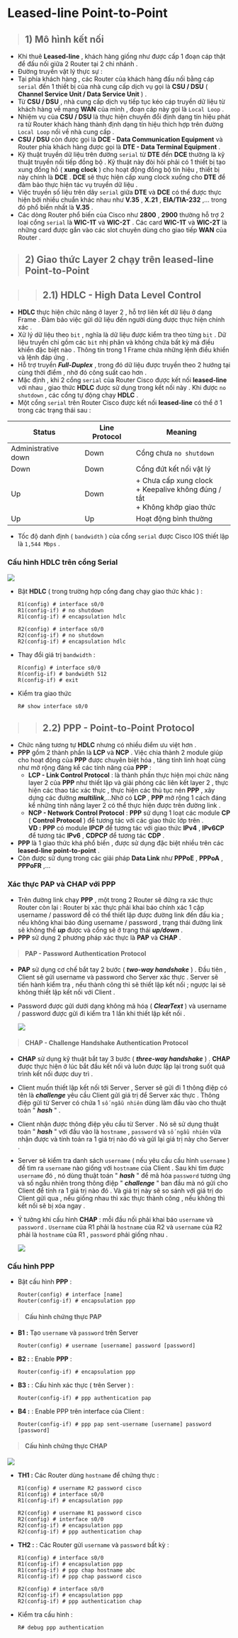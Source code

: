 # Leased-line Point-to-Point
> ## **1) Mô hình kết nối**
- Khi thuê **Leased-line** , khách hàng giống như được cấp 1 đoạn cáp thật để đấu nối giữa 2 Router tại 2 chi nhánh .
- Đường truyền vật lý thực sự :
- Tại phía khách hàng , các Router của khách hàng đấu nối bằng cáp `serial` đến 1 thiết bị của nhà cung cấp dịch vụ gọi là **CSU / DSU** ( **Channel Service Unit / Data Service Unit** ) .
- Từ **CSU / DSU** , nhà cung cấp dịch vụ tiếp tục kéo cáp truyền dữ liệu từ khách hàng về mạng **WAN** của mình , đoạn cáp này gọi là `Local Loop` .
- Nhiệm vụ của **CSU / DSU** là thực hiện chuyển đổi định dạng tín hiệu phát ra từ Router khách hàng thành định dạng tín hiệu thích hợp trên đường `Local Loop` nối về nhà cung cấp .
- **CSU / DSU** còn được gọi là **DCE - Data Communication Equipment** và Router phía khách hàng được gọi là **DTE - Data Terminal Equipment** .
- Kỹ thuật truyền dữ liệu trên đường `serial` từ **DTE** đến **DCE** thường là kỹ thuật truyền nối tiếp đồng bộ . Kỹ thuật này đòi hỏi phải có 1 thiết bị tạo xung đồng hồ ( **xung clock** ) cho hoạt động đồng bộ tín hiệu , thiết bị này chính là **DCE** . **DCE** sẽ thực hiện cấp xung clock xuống cho **DTE** để đảm bảo thực hiện tác vụ truyền dữ liệu .
- Việc truyền số liệu trên dây `serial` giữa **DTE** và **DCE** có thể được thực hiện bởi nhiều chuẩn khác nhau như **V.35** , **X.21** , **EIA/TIA-232** ,... trong đó phổ biến nhất là **V.35** .
- Các dòng Router phổ biến của Cisco như **2800** , **2900** thường hỗ trợ 2 loại cổng `serial` là **WIC-1T** và **WIC-2T** . Các card **WIC-1T** và **WIC-2T** là những card được gắn vào các slot chuyên dùng cho giao tiếp **WAN** của Router .
> ## **2) Giao thức Layer 2 chạy trên leased-line Point-to-Point**

>> ## **2.1) HDLC - High Data Level Control**
- **HDLC** thực hiện chức năng ở layer 2 , hỗ trợ liên kết dữ liệu ở dạng Frame . Đảm bảo việc gửi dữ liệu đến người dùng được thực hiện chính xác .
- Xử lý dữ liệu theo `bit` , nghĩa là dữ liệu được kiểm tra theo từng `bit` . Dữ liệu truyền chỉ gồm các `bit` nhị phân và không chứa bất kỳ mã điều khiển đặc biệt nào . Thông tin trong 1 Frame chứa những lệnh điều khiển và lệnh đáp ứng .
- Hỗ trợ truyền ***Full-Duplex*** , trong đó dữ liệu được truyền theo 2 hướng tại cùng thời điểm , nhờ đó công suất cao hơn .
- Mặc định , khi 2 cổng `serial` của Router Cisco được kết nối **leased-line** với nhau , giao thức **HDLC** được sử dụng trong kết nối này . Khi được `no shutdown` , các cổng tự động chạy **HDLC** .
- Một cổng `serial` trên Router Cisco được kết nối **leased-line** có thể ở 1 trong các trạng thái sau :
<center>

| <center>Status | <center>Line Protocol | <center>Meaning |
|--------|---------------|---------|
| Administrative down | Down | Cổng chưa `no shutdown` |
| Down | Down | Cổng đứt kết nối vật lý |
| Up | Down | + Chưa cấp xung clock <br> + Keepalive không đúng / tắt <br> + Không khớp giao thức |
| Up | Up | Hoạt động bình thường |

</center>

- Tốc độ danh định ( `bandwidth` ) của cổng `serial` được Cisco IOS thiết lập là `1,544 Mbps` .
### **Cấu hình HDLC trên cổng Serial**
![](/images/ccna/34_Leased_Line_Point-to-Point/Screenshot_1.png)

- Bật **HDLC** ( trong trường hợp cổng đang chạy giao thức khác ) :
    ```
    R1(config) # interface s0/0
    R1(config-if) # no shutdown
    R1(config-if) # encapsulation hdlc

    R2(config) # interface s0/0
    R2(config-if) # no shutdown
    R2(config-if) # encapsulation hdlc
    ```
- Thay đổi giá trị `bandwidth` :
    ```
    R(config) # interface s0/0
    R(config-if) # bandwidth 512
    R(config-if) # exit
    ```
- Kiểm tra giao thức
    ```
    R# show interface s0/0
    ```

>> ## **2.2) PPP - Point-to-Point Protocol**
- Chức năng tương tự **HDLC** nhưng có nhiều điểm ưu việt hơn .
- **PPP** gồm 2 thành phần là **LCP** và **NCP** . Việc chia thành 2 module giúp cho hoạt động của **PPP** được chuyên biệt hóa , tăng tính linh hoạt cũng như mở rộng đáng kể các tính năng của **PPP** :
    - **LCP - Link Control Protocol** : là thành phần thực hiện mọi chức năng layer 2 của **PPP** như thiết lập và giải phóng các liên kết layer 2 , thực hiện các thao tác xác thực , thực hiện các thủ tục nén **PPP** , xây dựng các đường ***multilink***,...Nhờ có **LCP** , **PPP** mở rộng 1 cách đáng kể những tính năng layer 2 có thể thực hiện được trên đường link .
    - **NCP - Network Control Protocol** : **PPP** sử dụng 1 loạt các module **CP** ( **Control Protocol** ) để tương tác với các giao thức lớp trên . <br>**VD :** **PPP** có module **IPCP** để tương tác với giao thức **IPv4** , **IPv6CP** để tương tác **IPv6** , **CDPCP** để tương tác **CDP** .
- **PPP** là 1 giao thức khá phổ biến , được sử dụng đặc biệt nhiều trên các **leased-line point-to-point** .
- Còn được sử dụng trong các giải pháp **Data Link** như **PPPoE** , **PPPoA** , **PPPoFR** ,...

### **Xác thực PAP và CHAP với PPP**
- Trên đường link chạy **PPP** , một trong 2 Router sẽ đứng ra xác thực Router còn lại : Router bị xác thực phải khai báo chính xác 1 cặp username / password để có thể thiết lập được đường link đến đầu kia ; nếu không khai báo đúng username / password , trạng thái đường link sẽ không thể ***up*** được và cổng sẽ ở trạng thái ***up/down*** .
- **PPP** sử dụng 2 phương pháp xác thực là **PAP** và **CHAP** .
> #### **PAP - Password Authentication Protocol**
- **PAP** sử dụng cơ chế bắt tay 2 bước ( ***two-way handshake*** ) . Đầu tiên , Client sẽ gửi username và password cho Server xác thực . Server sẽ tiến hành kiểm tra , nếu thành công thì sẽ thiết lập kết nối ; ngược lại sẽ không thiết lập kết nối với Client .
- Password được gửi dưới dạng không mã hóa ( ***ClearText*** ) và username / password được gửi đi kiểm tra 1 lần khi thiết lập kết nối .

    ![](/images/ccna/34_Leased_Line_Point-to-Point/2.png)

> #### **CHAP - Challenge Handshake Authentication Protocol**
- **CHAP** sử dụng kỹ thuật bắt tay 3 bước ( ***three-way handshake*** ) . **CHAP** được thực hiện ở lúc bắt đầu kết nối và luôn được lặp lại trong suốt quá trình kết nối được duy trì .
- Client muốn thiết lập kết nối tới Server , Server sẽ gửi đi 1 thông điệp có tên là ***challenge*** yêu cầu Client gửi giá trị để Server xác thực . Thông điệp gửi từ Server có chứa 1 `số ngẫu nhiên` dùng làm đầu vào cho thuật toán " ***hash*** " .
- Client nhận được thông điệp yêu cầu từ Server . Nó sẽ sử dụng thuật toán " ***hash*** " với đầu vào là `hostname` , `password` và `số ngẫu nhiên` vừa nhận được và tính toán ra 1 giá trị nào đó và gửi lại giá trị này cho Server .
- Server sẽ kiểm tra danh sách `username` ( nếu yêu cầu cấu hình `username` ) để tìm ra `username` nào giống với `hostname` của Client . Sau khi tìm được `username` đó , nó dùng thuật toán " ***hash*** " để mã hóa `password` tương ứng và số ngẫu nhiên trong thông điệp " ***challenge*** " ban đầu mà nó gửi cho Client để tính ra 1 giá trị nào đó . Và giá trị này sẽ so sánh với giá trị do Client gửi qua , nếu giống nhau thì xác thực thành công , nếu không thì kết nối sẽ bị xóa ngay .
- Ý tưởng khi cấu hình **CHAP** : mỗi đầu nối phải khai báo `username` và `password` . `Username` của R1 phải là `hostname` của R2 và `username` của R2 phải là `hostname` của R1 , `password` phải giống nhau .

    ![](/images/ccna/34_Leased_Line_Point-to-Point/3.png)

### **Cấu hình PPP**
- Bật cấu hình **PPP** :
    ```
    Router(config) # interface [name]
    Router(config-if) # encapsulation ppp
    ```
> #### **Cấu hình chứng thực PAP**
- **B1 :** Tạo `username` và `password` trên Server
    ```
    Router(config) # username [username] password [password]
    ```
- **B2 :** : Enable **PPP** :
    ```
    Router(config-if) # encapsulation ppp
    ```
- **B3 :** : Cấu hình xác thực ( trên Server ) :
    ```
    Router(config-if) # ppp authentication pap
    ```
- **B4 :** : Enable PPP trên interface của Client :
    ```
    Router(config-if) # ppp pap sent-username [username] password [password]
    ```
> #### **Cấu hình chứng thực CHAP**
![](/images/ccna/34_Leased_Line_Point-to-Point/Screenshot_1.png)


- **TH1 :** Các Router dùng `hostname` để chứng thực :
    ```
    R1(config) # username R2 password cisco
    R1(config) # interface s0/0
    R1(config-if) # encapsulation ppp

    R2(config) # username R1 password cisco
    R2(config) # interface s0/0
    R2(config-if) # encapsulation ppp
    R2(config-if) # ppp authentication chap
    ```
- **TH2 :** : Các Router gửi `username` và `password` bất kỳ :
    ```
    R1(config) # interface s0/0
    R1(config-if) # encapsulation ppp
    R1(config-if) # ppp chap hostname abc
    R1(config-if) # ppp chap password cisco

    R2(config) # interface s0/0
    R2(config-if) # encapsulation ppp
    R2(config-if) # ppp authentication chap
    ```
- Kiểm tra cấu hình :
    ```
    R# debug ppp authentication
    ```

